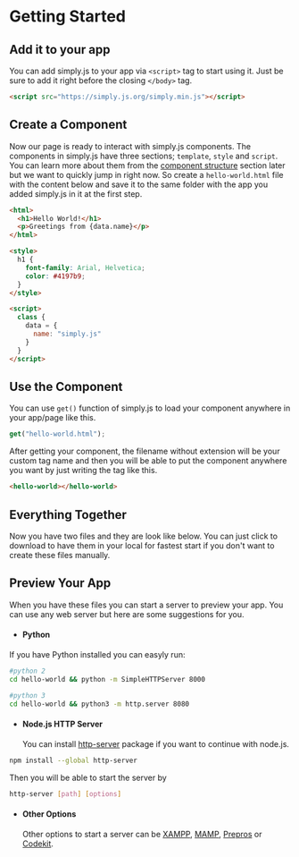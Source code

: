 # Getting Started


## Add it to your app

You can add simply.js to your app via `<script>` tag to start using it. Just be sure to add it right before the closing `</body>` tag.

```html
<script src="https://simply.js.org/simply.min.js"></script>
```

## Create a Component

Now our page is ready to interact with simply.js components. The components in simply.js have three sections; `template`, `style` and `script`. You can learn more about them from the [component structure](https://root/simply/#/docs/component-structure) section later but we want to quickly jump in right now. So create a `hello-world.html` file with the content below and save it to the same folder with the app you added simply.js in it at the first step.

```html
<html>
  <h1>Hello World!</h1>
  <p>Greetings from {data.name}</p>
</html>

<style>
  h1 {
    font-family: Arial, Helvetica;
  	color: #4197b9;
  }
</style>

<script>
  class {
    data = {
      name: "simply.js"
    }
  }
</script>
```

## Use the Component

You can use `get()` function of simply.js to load your component anywhere in your app/page like this.

```js
get("hello-world.html");
```

After getting your component, the filename without extension will be your custom tag name and then you will be able to put the component anywhere you want by just writing the tag like this.

```html
<hello-world></hello-world>
```

## Everything Together

Now you have two files and they are look like below. You can just click to download to have them in your local for fastest start if you don't want to create these files manually.

<repl-component download="true" id="10fcijpwru4j34e"></repl-component>

## Preview Your App

When you have these files you can start a server to preview your app. You can use any web server but here are some suggestions for you.
<br>
- #### Python
If you have Python installed you can easyly run:
```bash
#python 2
cd hello-world && python -m SimpleHTTPServer 8000
```
```bash
#python 3
cd hello-world && python3 -m http.server 8080
```

- #### Node.js HTTP Server
  You can install [http-server](https://www.npmjs.com/package/http-server) package if you want to continue with node.js.<br>
```bash
npm install --global http-server
```
  Then you will be able to start the server by
```bash
http-server [path] [options]
```

- #### Other Options

  Other options to start a server can be [XAMPP](https://www.apachefriends.org/), [MAMP](https://www.mamp.info/), [Prepros](https://prepros.io/) or [Codekit](https://codekitapp.com/).

